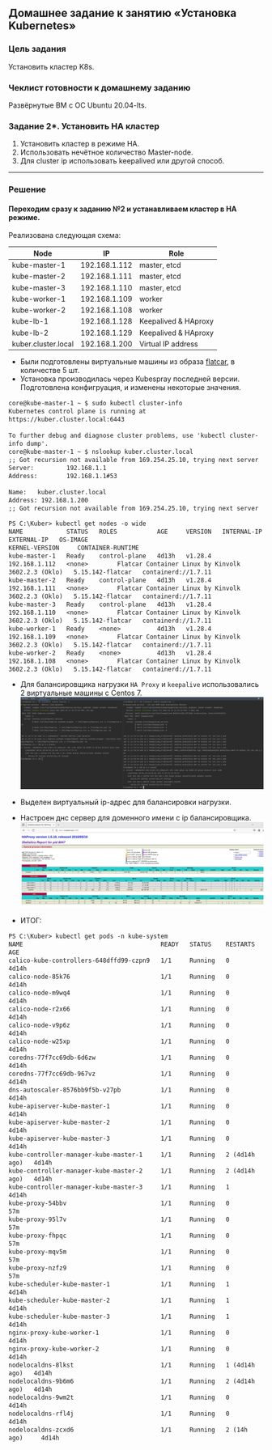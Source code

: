## Домашнее задание к занятию «Установка Kubernetes»

### Цель задания
Установить кластер K8s.

### Чеклист готовности к домашнему заданию
Развёрнутые ВМ с ОС Ubuntu 20.04-lts.

### Задание 2*. Установить HA кластер
1. Установить кластер в режиме HA.
2. Использовать нечётное количество Master-node.
3. Для cluster ip использовать keepalived или другой способ.

---
### Решение
#### Переходим сразу к заданию №2 и устанавливаем кластер в НА режиме.  

Реализована следующая схема:

| Node                | IP            | Role |
|---------------------|---------------|-----|
| kube-master-1       | 192.168.1.112 | master, etcd|
| kube-master-2       | 192.168.1.111 | master, etcd|
| kube-master-3       | 192.168.1.110 | master, etcd|
| kube-worker-1       | 192.168.1.109 | worker|
| kube-worker-2       | 192.168.1.108 | worker|
| kube-lb-1           | 192.168.1.128 | 	Keepalived & HAproxy|
| kube-lb-2           | 192.168.1.129 | 	Keepalived & HAproxy|
| kuber.cluster.local | 192.168.1.200 | Virtual IP address|



* Были подготовлены виртуальные машины из образа [flatcar](https://www.flatcar.org/releases), в количестве 5 шт.  
* Установка производилась через Kubespray последней версии. Подготовлена конфигруация, и изменены некоторые значения.

```commandline
core@kube-master-1 ~ $ sudo kubectl cluster-info
Kubernetes control plane is running at https://kuber.cluster.local:6443

To further debug and diagnose cluster problems, use 'kubectl cluster-info dump'.
core@kube-master-1 ~ $ nslookup kuber.cluster.local
;; Got recursion not available from 169.254.25.10, trying next server
Server:         192.168.1.1
Address:        192.168.1.1#53

Name:   kuber.cluster.local
Address: 192.168.1.200
;; Got recursion not available from 169.254.25.10, trying next server

```

```commandline
PS C:\Kuber> kubectl get nodes -o wide
NAME            STATUS   ROLES           AGE     VERSION   INTERNAL-IP     EXTERNAL-IP   OS-IMAGE                                             KERNEL-VERSION     CONTAINER-RUNTIME
kube-master-1   Ready    control-plane   4d13h   v1.28.4   192.168.1.112   <none>        Flatcar Container Linux by Kinvolk 3602.2.3 (Oklo)   5.15.142-flatcar   containerd://1.7.11
kube-master-2   Ready    control-plane   4d13h   v1.28.4   192.168.1.111   <none>        Flatcar Container Linux by Kinvolk 3602.2.3 (Oklo)   5.15.142-flatcar   containerd://1.7.11
kube-master-3   Ready    control-plane   4d13h   v1.28.4   192.168.1.110   <none>        Flatcar Container Linux by Kinvolk 3602.2.3 (Oklo)   5.15.142-flatcar   containerd://1.7.11
kube-worker-1   Ready    <none>          4d13h   v1.28.4   192.168.1.109   <none>        Flatcar Container Linux by Kinvolk 3602.2.3 (Oklo)   5.15.142-flatcar   containerd://1.7.11
kube-worker-2   Ready    <none>          4d13h   v1.28.4   192.168.1.108   <none>        Flatcar Container Linux by Kinvolk 3602.2.3 (Oklo)   5.15.142-flatcar   containerd://1.7.11

```
* Для балансировщика нагрузки `HA Proxy` и `keepalive` использовались 2 виртуальные машины с Centos 7.
![scrin](src/lb.jpg)

* Выделен виртуальный ip-адрес для балансировки нагрузки.
* Настроен днс сервер для доменного имени с ip балансировщика.
![scrin](src/haproxy-web.jpg)

* ИТОГ:

```commandline
PS C:\Kuber> kubectl get pods -n kube-system
NAME                                      READY   STATUS    RESTARTS        AGE
calico-kube-controllers-648dffd99-czpn9   1/1     Running   0               4d14h
calico-node-85k76                         1/1     Running   0               4d14h
calico-node-m9wq4                         1/1     Running   0               4d14h
calico-node-r2x66                         1/1     Running   0               4d14h
calico-node-v9p6z                         1/1     Running   0               4d14h
calico-node-w25xp                         1/1     Running   0               4d14h
coredns-77f7cc69db-6d6zw                  1/1     Running   0               4d14h
coredns-77f7cc69db-967vz                  1/1     Running   0               4d14h
dns-autoscaler-8576bb9f5b-v27pb           1/1     Running   0               4d14h
kube-apiserver-kube-master-1              1/1     Running   0               4d14h
kube-apiserver-kube-master-2              1/1     Running   0               4d14h
kube-apiserver-kube-master-3              1/1     Running   0               4d14h
kube-controller-manager-kube-master-1     1/1     Running   2 (4d14h ago)   4d14h
kube-controller-manager-kube-master-2     1/1     Running   2 (4d14h ago)   4d14h
kube-controller-manager-kube-master-3     1/1     Running   1               4d14h
kube-proxy-54bbv                          1/1     Running   0               57m
kube-proxy-95l7v                          1/1     Running   0               57m
kube-proxy-fhpqc                          1/1     Running   0               57m
kube-proxy-mqv5m                          1/1     Running   0               57m
kube-proxy-nzfz9                          1/1     Running   0               57m
kube-scheduler-kube-master-1              1/1     Running   1               4d14h
kube-scheduler-kube-master-2              1/1     Running   1               4d14h
kube-scheduler-kube-master-3              1/1     Running   1               4d14h
nginx-proxy-kube-worker-1                 1/1     Running   0               4d14h
nginx-proxy-kube-worker-2                 1/1     Running   0               4d14h
nodelocaldns-8lkst                        1/1     Running   1 (4d14h ago)   4d14h
nodelocaldns-9b6m6                        1/1     Running   2 (4d14h ago)   4d14h
nodelocaldns-9wm2t                        1/1     Running   0               4d14h
nodelocaldns-rfl4j                        1/1     Running   0               4d14h
nodelocaldns-zcxd6                        1/1     Running   2 (14h ago)     4d14h

```

